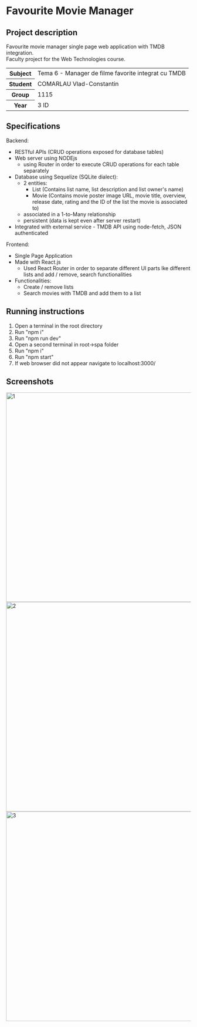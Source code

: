 # Favourite Movie Manager
 
## Project description
Favourite movie manager single page web application with TMDB integration. </br>
Faculty project for the Web Technologies course.
<table>
 <tr>
    <th>Subject</th>
    <td>Tema 6 - Manager de filme favorite integrat cu TMDB</td>
  </tr>
  <tr>
    <th>Student</th>
    <td>COMARLAU Vlad-Constantin</td>
  </tr>
  <tr>
    <th>Group</th>
    <td>1115</td>
  </tr>
  <tr>
    <th>Year</th>
    <td>3 ID</td>
  </tr>
</table>

## Specifications
Backend:
- RESTful APIs (CRUD operations exposed for database tables)
- Web server using NODEjs
  - using Router in order to execute CRUD operations for each table separately
- Database using Sequelize (SQLite dialect):
  - 2 entities:
      - List (Contains list name, list description and list owner's name)
      - Movie (Contains movie poster image URL, movie title, overview, release date, rating and the ID of the list the movie is associated to)
  - associated in a 1-to-Many relationship
  - persistent (data is kept even after server restart)
- Integrated with external service - TMDB API using node-fetch, JSON authenticated

Frontend:</br>
- Single Page Application
- Made with React.js
  - Used React Router in order to separate different UI parts lke different lists and add / remove, search functionalities 
- Functionalities:
  - Create / remove lists 
  - Search movies with TMDB and add them to a list

## Running instructions
1. Open a terminal in the root directory
2. Run "npm i"
3. Run "npm run dev"
4. Open a second terminal in root->spa folder
5. Run "npm i"
6. Run "npm start"
7. If web browser did not appear navigate to localhost:3000/

## Screenshots
<img width="571" alt="1" src="https://github.com/vladcomarlau/FavouriteMovieManager/assets/102293760/136de71d-b11e-4cb0-99a8-feec5102fd40">
<img width="571" alt="2" src="https://github.com/vladcomarlau/FavouriteMovieManager/assets/102293760/41423211-400c-41d7-a294-d99a5f91da74">
<img width="571" alt="3" src="https://github.com/vladcomarlau/FavouriteMovieManager/assets/102293760/9fe8f292-8475-40e1-8126-2927308404c8">
